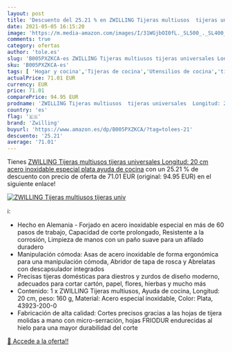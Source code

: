 ```yaml
---
layout: post
title: 'Descuento del 25.21 % en ZWILLING Tijeras multiusos  tijeras univ'
date: 2021-05-05 16:15:20
image: 'https://m.media-amazon.com/images/I/31WGjbOI0fL._SL500_._SL400_.jpg'
comments: true
category: ofertas
author: 'tole.es'
slug: 'B005PXZKCA-es ZWILLING Tijeras multiusos tijeras universales Longitud:...'
sku: 'B005PXZKCA-es'
tags: [ 'Hogar y cocina','Tijeras de cocina','Utensilios de cocina','tijeras','zwilling', ]
actualPrice: 71.01 EUR
currency: EUR
price: 71.01
comparePrice: 94.95 EUR
prodname: 'ZWILLING Tijeras multiusos  tijeras universales  Longitud: 20 cm  acero inoxidable especial  plata  ayuda de cocina'
country: 'es'
flag: '🇪🇸'
brand: 'Zwilling'
buyurl: 'https://www.amazon.es/dp/B005PXZKCA/?tag=tolees-21'
descuento: '25.21'
average: '71.01'
---
```


Tienes [ZWILLING Tijeras multiusos  tijeras universales  Longitud: 20 cm  acero inoxidable especial  plata  ayuda de cocina](https://www.amazon.es/dp/B005PXZKCA/?tag=tolees-21) con un 25.21 % de descuento con precio de oferta de 71.01 EUR (original: 94.95 EUR) en el siguiente enlace!

[![ZWILLING Tijeras multiusos  tijeras univ](https://m.media-amazon.com/images/I/31WGjbOI0fL._SL500_._SL400_.jpg)](https://www.amazon.es/dp/B005PXZKCA/?tag=tolees-21)

ℹ️:

- Hecho en Alemania - Forjado en acero inoxidable especial en más de 60 pasos de trabajo, Capacidad de corte prolongado, Resistente a la corrosión, Limpieza de manos con un paño suave para un afilado duradero
- Manipulación cómoda: Asas de acero inoxidable de forma ergonómica para una manipulación cómoda, Abridor de tapa de rosca y Abrelatas con descapsulador integrados
- Precisas tijeras domésticas para diestros y zurdos de diseño moderno, adecuados para cortar cartón, papel, flores, hierbas y mucho más
- Contenido: 1 x ZWILLING Tijeras multiusos, Ayuda de cocina, Longitud: 20 cm, peso: 160 g, Material: Acero especial inoxidable, Color: Plata, 43923-200-0
- Fabricación de alta calidad: Cortes precisos gracias a las hojas de tijera molidas a mano con micro-serración, hojas FRIODUR endurecidas al hielo para una mayor durabilidad del corte

[🛒 Accede a la oferta!!](https://www.amazon.es/dp/B005PXZKCA/?tag=tolees-21)
